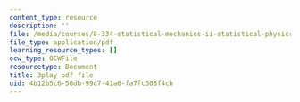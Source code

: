 ```yaml
---
content_type: resource
description: ''
file: /media/courses/8-334-statistical-mechanics-ii-statistical-physics-of-fields-spring-2014/4b12b5c656db99c741a6fa7fc308f4cb_yBdXS5dXQN4.pdf
file_type: application/pdf
learning_resource_types: []
ocw_type: OCWFile
resourcetype: Document
title: 3play pdf file
uid: 4b12b5c6-56db-99c7-41a6-fa7fc308f4cb
---
```

